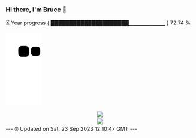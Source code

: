 ### Hi there, I'm Bruce 👋
⏳ Year progress { █████████████████████▁▁▁▁▁▁▁▁▁ } 72.74 %

![](https://raw.githubusercontent.com/Swiftie13st/Swiftie13st/main/assets/github-contribution-grid-snake.svg)


<div align="center"> <img src="https://metrics.lecoq.io/Swiftie13st?template=classic&config.timezone=Asia%2FShanghai"> </div>

<div align="center"> <img src="https://github-readme-streak-stats.herokuapp.com/?user=Swiftie13st" /> </div>
---
⏰ Updated on Sat, 23 Sep 2023 12:10:47 GMT
---

